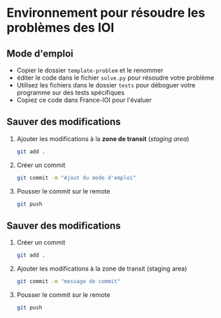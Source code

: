 # Environnement pour résoudre les problèmes des IOI

## Mode d'emploi

- Copier le dossier `template-problem` et le renommer
- éditer le code dans le fichier `solve.py` pour résoudre votre problème
- Utilisez les fichiers dans le dossier `tests` pour déboguer votre programme sur des tests spécifiques
- Copiez ce code dans France-IOI pour l'évaluer

## Sauver des modifications

1. Ajouter les modifications à la **zone de transit** (*staging area*)

    ```bash
    git add .
    ```
1. Créer un commit

    ```bash
    git commit -m "Ajout du mode d'emploi"
    ```

1. Pousser le commit sur le remote

    ```bash
    git push
    ```




## Sauver des modifications

1. Créer un commit

    ```bash
    git add .
    ```
2. Ajouter les modifications à la zone de transit (staging area)

    ```bash 
    git commit -m "message de commit"
    ```

3. Pousser le commit sur le remote

    ```bash
    git push
    ```